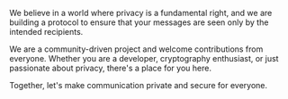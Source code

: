 We believe in a world where privacy is a fundamental right, and we are building a protocol to ensure that your messages are seen only by the intended recipients.

We are a community-driven project and welcome contributions from everyone. Whether you are a developer, cryptography enthusiast, or just passionate about privacy, there's a place for you here.

Together, let's make communication private and secure for everyone.
